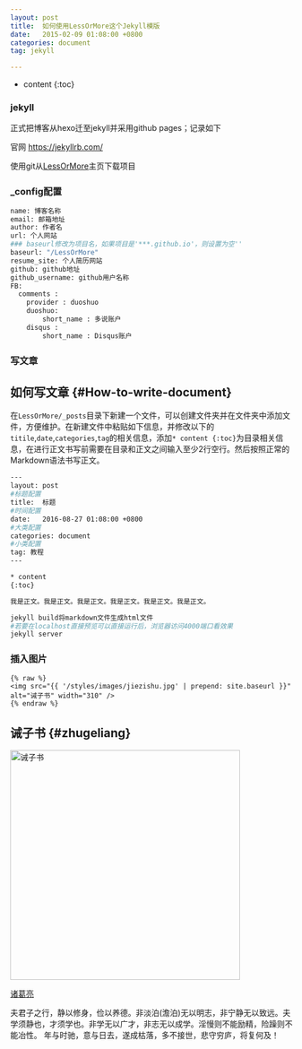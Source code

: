 ```yaml
---
layout: post
title:  如何使用LessOrMore这个Jekyll模版
date:   2015-02-09 01:08:00 +0800
categories: document
tag: jekyll

---
```


* content
{:toc}


### jekyll
正式把博客从hexo迁至jekyll并采用github pages；记录如下

官网 https://jekyllrb.com/

使用git从[LessOrMore](https://github.com/luoyan35714/LessOrMore.git)主页下载项目

### _config配置
```bash
name: 博客名称
email: 邮箱地址
author: 作者名
url: 个人网站
### baseurl修改为项目名，如果项目是'***.github.io'，则设置为空''
baseurl: "/LessOrMore"
resume_site: 个人简历网站
github: github地址
github_username: github用户名称
FB:
  comments :
    provider : duoshuo
    duoshuo:
        short_name : 多说账户
    disqus :
        short_name : Disqus账户
```

### 写文章

如何写文章							{#How-to-write-document}
------------------------------------

在`LessOrMore/_posts`目录下新建一个文件，可以创建文件夹并在文件夹中添加文件，方便维护。在新建文件中粘贴如下信息，并修改以下的`titile`,`date`,`categories`,`tag`的相关信息，添加`* content {:toc}`为目录相关信息，在进行正文书写前需要在目录和正文之间输入至少2行空行。然后按照正常的Markdown语法书写正文。

```bash
---
layout: post
#标题配置
title:  标题
#时间配置
date:   2016-08-27 01:08:00 +0800
#大类配置
categories: document
#小类配置
tag: 教程
---

* content
{:toc}

我是正文。我是正文。我是正文。我是正文。我是正文。我是正文。
```

```bash
jekyll build将markdown文件生成html文件
#若要在localhost直接预览可以直接运行后，浏览器访问4000端口看效果
jekyll server
```

### 插入图片
```
{% raw %}
<img src="{{ '/styles/images/jiezishu.jpg' | prepend: site.baseurl }}" alt="诫子书" width="310" />
{% endraw %}
```

诫子书				{#zhugeliang}
------------------------

<img src="{{ '/styles/images/jiezishu.jpg' | prepend: site.baseurl }}" alt="诫子书" width="410" />

[诸葛亮](#)


夫君子之行，静以修身，俭以养德。非淡泊(澹泊)无以明志，非宁静无以致远。夫学须静也，才须学也。非学无以广才，非志无以成学。淫慢则不能励精，险躁则不能冶性。
年与时驰，意与日去，遂成枯落，多不接世，悲守穷庐，将复何及！
